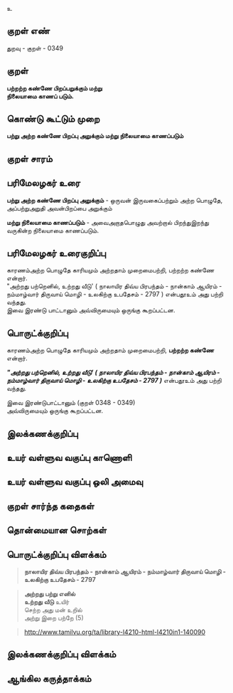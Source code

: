 உ

## குறள் எண் 

துறவு - குறள் - 0349  

## குறள் 

**பற்றற்ற கண்ணே பிறப்பறுக்கும் மற்று  
நிலையாமை காணப் படும்.**

## கொண்டு கூட்டும் முறை

**பற்று அற்ற கண்ணே பிறப்பு அறுக்கும் மற்று நிலையாமை காணப்படும்**

## குறள் சாரம் 


## பரிமேலழகர் உரை

**பற்று அற்ற கண்ணே பிறப்பு அறுக்கும்** - ஒருவன் இருவகைப்பற்றும் அற்ற பொழுதே, அப்பற்றுஅறுதி அவன்பிறப்பை அறுக்கும்  

**மற்று நிலையாமை காணப்படும்** - அவைஅறாதபொழுது அவற்றால் பிறந்துஇறந்து வருகின்ற நிலையாமை காணப்படும்.  

## பரிமேலழகர் உரைகுறிப்பு   

காரணம்அற்ற  பொழுதே காரியமும் அற்றதாம் முறைமைபற்றி, பற்றற்ற கண்ணே என்றார்.   
"அற்றது பற்றெனில், உற்றது வீடு' ( நாலாயிர திவ்ய பிரபந்தம் - நான்காம் ஆயிரம் - நம்மாழ்வார் திருவாய் மொழி - உலகிற்கு உபதேசம் - 2797 ) என்பதூஉம் அது பற்றி வந்தது.   
இவை இரண்டு பாட்டானும் அவ்விருமையும் ஒருங்கு கூறப்பட்டன. 
## பொருட்க்குறிப்பு 

காரணம்அற்ற  பொழுதே காரியமும் அற்றதாம் முறைமைபற்றி, **பற்றற்ற கண்ணே** என்றார்.     

_**"அற்றது பற்றெனில், உற்றது வீடு' ( நாலாயிர திவ்ய பிரபந்தம் - நான்காம் ஆயிரம் - நம்மாழ்வார் திருவாய் மொழி - உலகிற்கு உபதேசம் - 2797 )**_ என்பதூஉம் அது பற்றி வந்தது.     

இவை இரண்டுபாட்டானும் (குறள் 0348 - 0349)    
அவ்விருமையும் ஒருங்கு கூறப்பட்டன.   

## இலக்கணக்குறிப்பு  


## உயர் வள்ளுவ வகுப்பு காணொளி


## உயர் வள்ளுவ வகுப்பு ஒலி அமைவு 

 
## குறள் சார்ந்த கதைகள் 


## தொன்மையான சொற்கள்


## பொருட்க்குறிப்பு விளக்கம்

>**நாலாயிர திவ்ய பிரபந்தம் - நான்காம் ஆயிரம் - நம்மாழ்வார் திருவாய் மொழி - உலகிற்கு உபதேசம் - 2797**  

>**அற்றது பற்று எனில்  
>உற்றது வீடு** உயிர்  
>செற்ற அது மன் உறில்  
>அற்று இறை பற்றே   (5)  

>http://www.tamilvu.org/ta/library-l4210-html-l4210in1-140090

## இலக்கணக்குறிப்பு விளக்கம்


## ஆங்கில கருத்தாக்கம் 


